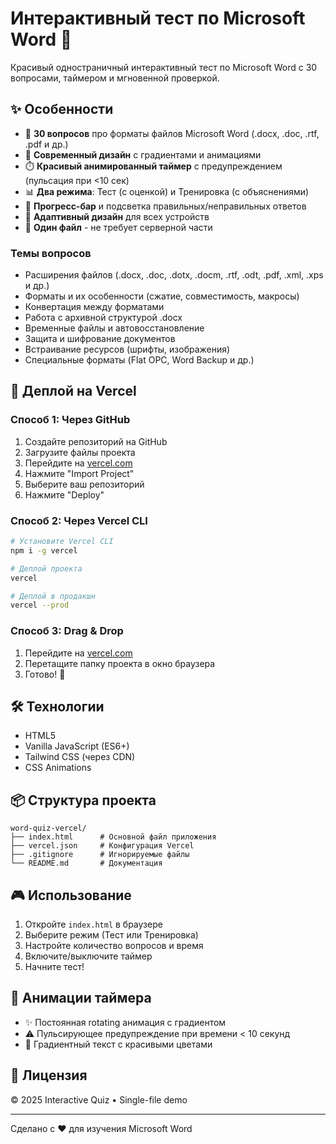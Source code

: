 # Интерактивный тест по Microsoft Word 📝

Красивый одностраничный интерактивный тест по Microsoft Word с 30 вопросами, таймером и мгновенной проверкой.

## ✨ Особенности

- 📁 **30 вопросов** про форматы файлов Microsoft Word (.docx, .doc, .rtf, .pdf и др.)
- 🎨 **Современный дизайн** с градиентами и анимациями
- ⏱️ **Красивый анимированный таймер** с предупреждением (пульсация при <10 сек)
- 📊 **Два режима**: Тест (с оценкой) и Тренировка (с объяснениями)
- 🔄 **Прогресс-бар** и подсветка правильных/неправильных ответов
- 📱 **Адаптивный дизайн** для всех устройств
- 🚀 **Один файл** - не требует серверной части

### Темы вопросов

- Расширения файлов (.docx, .doc, .dotx, .docm, .rtf, .odt, .pdf, .xml, .xps и др.)
- Форматы и их особенности (сжатие, совместимость, макросы)
- Конвертация между форматами
- Работа с архивной структурой .docx
- Временные файлы и автовосстановление
- Защита и шифрование документов
- Встраивание ресурсов (шрифты, изображения)
- Специальные форматы (Flat OPC, Word Backup и др.)

## 🚀 Деплой на Vercel

### Способ 1: Через GitHub

1. Создайте репозиторий на GitHub
2. Загрузите файлы проекта
3. Перейдите на [vercel.com](https://vercel.com)
4. Нажмите "Import Project"
5. Выберите ваш репозиторий
6. Нажмите "Deploy"

### Способ 2: Через Vercel CLI

```bash
# Установите Vercel CLI
npm i -g vercel

# Деплой проекта
vercel

# Деплой в продакшн
vercel --prod
```

### Способ 3: Drag & Drop

1. Перейдите на [vercel.com](https://vercel.com)
2. Перетащите папку проекта в окно браузера
3. Готово! 🎉

## 🛠️ Технологии

- HTML5
- Vanilla JavaScript (ES6+)
- Tailwind CSS (через CDN)
- CSS Animations

## 📦 Структура проекта

```
word-quiz-vercel/
├── index.html      # Основной файл приложения
├── vercel.json     # Конфигурация Vercel
├── .gitignore      # Игнорируемые файлы
└── README.md       # Документация
```

## 🎮 Использование

1. Откройте `index.html` в браузере
2. Выберите режим (Тест или Тренировка)
3. Настройте количество вопросов и время
4. Включите/выключите таймер
5. Начните тест!

## 🎨 Анимации таймера

- ✨ Постоянная rotating анимация с градиентом
- ⚠️ Пульсирующее предупреждение при времени < 10 секунд
- 🌈 Градиентный текст с красивыми цветами

## 📝 Лицензия

© 2025 Interactive Quiz • Single-file demo

---

Сделано с ❤️ для изучения Microsoft Word

